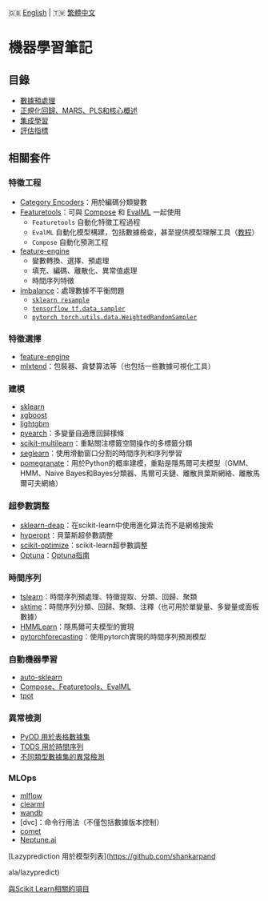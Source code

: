 🇬🇧 [English](./README.md) | 🇹🇼 [繁體中文](./README-zh-tw.md) 

# 機器學習筆記

## 目錄

- [數據預處理](https://github.com/chung-kai-eng/Eric/blob/master/Preprocessing.md)
- [正規化回歸、MARS、PLS和核心概述](https://github.com/chung-kai-eng/Eric/blob/master/Regularized%20Regression_MARS_PLS_SVM.md)
- [集成學習](https://github.com/chung-kai-eng/Eric/blob/master/Ensemble%20Learning.md)
- [評估指標](https://github.com/chung-kai-eng/Eric/blob/master/Evaluation%20Metrics.md)

## 相關套件

### 特徵工程
- [Category Encoders](https://github.com/scikit-learn-contrib/category_encoders)：用於編碼分類變數
- [Featuretools](https://www.featuretools.com/)：可與 [Compose](https://github.com/alteryx/compose) 和 [EvalML](https://github.com/alteryx/evalml) 一起使用
    - `Featuretools` 自動化特徵工程過程
    - `EvalML` 自動化模型構建，包括數據檢查，甚至提供模型理解工具（[教程](https://evalml.alteryx.com/en/stable/demos/fraud.html)）
    - `Compose` 自動化預測工程
- [feature-engine](https://github.com/solegalli/feature_engine)
    - 變數轉換、選擇、預處理
    - 填充、編碼、離散化、異常值處理
    - 時間序列特徵
- [imbalance](https://github.com/scikit-learn-contrib/imbalanced-learn)：處理數據不平衡問題
    - [`sklearn resample`](https://scikit-learn.org/stable/modules/generated/sklearn.utils.resample.html)
    - [`tensorflow tf.data_sampler`](https://www.tensorflow.org/tutorials/structured_data/imbalanced_data#using_tfdata)
    - [`pytorch torch.utils.data.WeightedRandomSampler`](https://pytorch.org/docs/stable/data.html#torch.utils.data.WeightedRandomSampler)

### 特徵選擇
- [feature-engine](https://github.com/solegalli/feature_engine)
- [mlxtend](https://github.com/rasbt/mlxtend)：包裝器、貪婪算法等（也包括一些數據可視化工具）

### 建模
- [sklearn]()
- [xgboost]()
- [lightgbm]()
- [pyearch](https://github.com/scikit-learn-contrib/py-earth)：多變量自適應回歸樣條
- [scikit-multilearn](https://github.com/scikit-multilearn/scikit-multilearn)：重點關注標籤空間操作的多標籤分類
- [seglearn](https://github.com/dmbee/seglearn)：使用滑動窗口分割的時間序列和序列學習
- [pomegranate](https://github.com/jmschrei/pomegranate)：用於Python的概率建模，重點是隱馬爾可夫模型（GMM、HMM、Naive Bayes和Bayes分類器、馬爾可夫鏈、離散貝葉斯網絡、離散馬爾可夫網絡）

### 超參數調整
- [sklearn-deap](https://github.com/rsteca/sklearn-deap)：在scikit-learn中使用進化算法而不是網格搜索
- [hyperopt](https://github.com/hyperopt/hyperopt)：貝葉斯超參數調整
- [scikit-optimize](https://scikit-optimize.github.io/stable/)：scikit-learn超參數調整
- [Optuna](https://github.com/optuna/optuna)：[Optuna指南](https://github.com/chung-kai-eng/Eric/blob/master/Optuna_guidance.md)

### 時間序列
- [tslearn](https://github.com/tslearn-team/tslearn)：時間序列預處理、特徵提取、分類、回歸、聚類
- [sktime](https://github.com/alan-turing-institute/sktime)：時間序列分類、回歸、聚類、注釋（也可用於單變量、多變量或面板數據）
- [HMMLearn](https://github.com/hmmlearn/hmmlearn)：隱馬爾可夫模型的實現
- [pytorchforecasting](https://pytorch-forecasting.readthedocs.io/en/stable/index.html)：使用pytorch實現的時間序列預測模型

### 自動機器學習
- [auto-sklearn](https://github.com/automl/auto-sklearn/)
- [Compose、Featuretools、EvalML]()
- [tpot](https://github.com/EpistasisLab/tpot)

### 異常檢測
- [PyOD 用於表格數據集](https://github.com/yzhao062/pyod)
- [TODS 用於時間序列](https://github.com/datamllab/tods)
- [不同類型數據集的異常檢測](https://github.com/yzhao062)

### MLOps
- [mlflow]()
- [clearml]()
- [wandb]()
- [dvc]：命令行用法（不僅包括數據版本控制）
- [comet]()
- [Neptune.ai]()

[Lazyprediction 用於模型列表](https://github.com/shankarpand

ala/lazypredict)

[與Scikit Learn相關的項目](https://scikit-learn.org/stable/related_projects.html)
